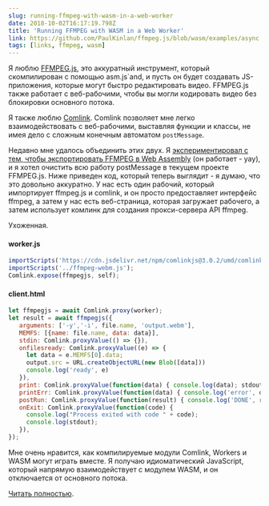 ```yaml
---
slug: running-ffmpeg-with-wasm-in-a-web-worker
date: 2018-10-02T16:17:19.798Z
title: 'Running FFMPEG with WASM in a Web Worker'
link: https://github.com/PaulKinlan/ffmpeg.js/blob/wasm/examples/async.html
tags: [links, ffmpeg, wasm]
---
```

Я люблю [FFMPEG.js](https://github.com/Kagami/ffmpeg.js), это аккуратный инструмент, который скомпилирован с помощью asm.js`and, и пусть он будет создавать JS-приложения, которые могут быстро редактировать видео. FFMPEG.js также работает с веб-рабочими, чтобы вы могли кодировать видео без блокировки основного потока.

Я также люблю [Comlink](https://github.com/GoogleChromeLabs/comlink). Comlink позволяет мне легко взаимодействовать с веб-рабочими, выставляя функции и классы, не имея дело с сложным конечным автоматом `postMessage`.

Недавно мне удалось объединить этих двух. Я [экспериментировал с тем, чтобы экспортировать FFMPEG в Web Assembly](https://github.com/PaulKinlan/ffmpeg.js/tree/wasm) (он работает - yay), и я хотел очистить всю работу postMessage в текущем проекте FFMPEG.js. Ниже приведен код, который теперь выглядит - я думаю, что это довольно аккуратно. У нас есть один рабочий, который импортирует ffmpeg.js и comlink, и он просто предоставляет интерфейс ffmpeg, а затем у нас есть веб-страница, которая загружает рабочего, а затем использует комлинк для создания прокси-сервера API ffmpeg.

Ухоженная.

#### worker.js
```javascript
importScripts('https://cdn.jsdelivr.net/npm/comlinkjs@3.0.2/umd/comlink.js');
importScripts('../ffmpeg-webm.js'); 
Comlink.expose(ffmpegjs, self);
```
#### client.html
```javascript
let ffmpegjs = await Comlink.proxy(worker);
let result = await ffmpegjs({
   arguments: ['-y','-i', file.name, 'output.webm'],
   MEMFS: [{name: file.name, data: data}],
   stdin: Comlink.proxyValue(() => {}),
   onfilesready: Comlink.proxyValue((e) => {
     let data = e.MEMFS[0].data;
     output.src = URL.createObjectURL(new Blob([data]))
     console.log('ready', e)
   }),
   print: Comlink.proxyValue(function(data) { console.log(data); stdout += data + "\n"; }),
   printErr: Comlink.proxyValue(function(data) { console.log('error', data); stderr += data + "\n"; }),
   postRun: Comlink.proxyValue(function(result) { console.log('DONE', result); }),
   onExit: Comlink.proxyValue(function(code) {
     console.log("Process exited with code " + code);
     console.log(stdout);
   }),
});
```
Мне очень нравится, как компилируемые модули Comlink, Workers и WASM могут играть вместе. Я получаю идиоматический JavaScript, который напрямую взаимодействует с модулем WASM, и он отключается от основного потока.

[Читать полностью](https://github.com/PaulKinlan/ffmpeg.js/blob/wasm/examples/async.html).
